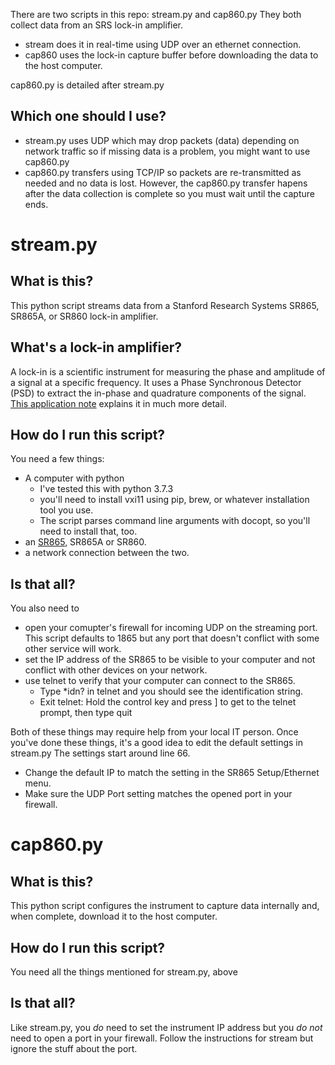 There are two scripts in this repo: stream.py and cap860.py They both collect data from an SRS lock-in amplifier.
 * stream does it in real-time using UDP over an ethernet connection.
 * cap860 uses the lock-in capture buffer before downloading the data to the host computer.

cap860.py is detailed after stream.py
## Which one should I use?
 * stream.py uses UDP which may drop packets (data) depending on network traffic so if missing data is a problem,
 you might want to use cap860.py
 * cap860.py transfers using TCP/IP so packets are re-transmitted as needed and no data is lost. However,
 the cap860.py transfer hapens after the data collection is complete so you must wait until the capture ends.

# stream.py
## What is this?
This python script streams data from a Stanford Research Systems SR865, SR865A, or SR860 lock-in amplifier.
## What's a lock-in amplifier?
A lock-in is a scientific instrument for measuring the phase and amplitude of a signal at a specific frequency.
It uses a Phase Synchronous Detector (PSD) to extract the in-phase and quadrature components of the signal.
[This application note](http://www.thinksrs.com/downloads/PDFs/ApplicationNotes/AboutLIAs.pdf) explains it in much more detail.
## How do I run this script?
You need a few things:
 * A computer with python
   * I've tested this with python 3.7.3
   * you'll need to install vxi11 using pip, brew, or whatever installation tool you use.
   * The script parses command line arguments with docopt, so you'll need to install that, too.
 * an [SR865](http://www.thinksrs.com/products/SR865A.htm), SR865A or SR860.
 * a network connection between the two.

## Is that all?
You also need to
 * open your comupter's firewall for incoming UDP on the streaming port. This script defaults to 1865 but any port that
 doesn't conflict with some other service will work.
 * set the IP address of the SR865 to be visible to your computer and not conflict with other devices on your network.
 * use telnet to verify that your computer can connect to the SR865.
   * Type *idn? in telnet and you should see the identification string.
   * Exit telnet: Hold the control key and press ] to get to the telnet prompt, then type quit

Both of these things may require help from your local IT person. Once you've done these things,
it's a good idea to edit the default settings in stream.py The settings start around line 66.
 * Change the default IP to match the setting in the SR865 Setup/Ethernet menu.
 * Make sure the UDP Port setting matches the opened port in your firewall.

# cap860.py
## What is this?
This python script configures the instrument to capture data internally and, when complete, download it to the host computer.
## How do I run this script?
You need all the things mentioned for stream.py, above

## Is that all?
Like stream.py, you *do* need to set the instrument IP address but you *do not* need to open a port in your firewall. Follow the instructions for stream but ignore the stuff about the port.
